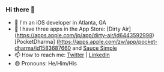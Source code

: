 ### Hi there 👋

- 📛  I'm an iOS developer in Atlanta, GA
- 📱  I have three apps in the App Store: [Dirty Air] (https://apps.apple.com/jp/app/dirty-air/id6443592998) [PocketDharma] (https://apps.apple.com/zw/app/pocket-dharma/id1583687660 and [Sauce Simple](https://apps.apple.com/zw/app/sauce-simple/id1569193677)
- 📫  How to reach me: [Twitter](https://twitter.com/ShuggieBlaine) | [LinkedIn](https://www.linkedin.com/in/dannheisser/)
- 😄  Pronouns: He/Him/His
